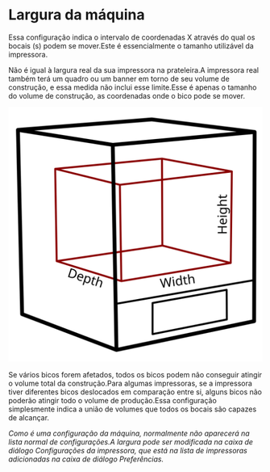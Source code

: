 Largura da máquina
====
Essa configuração indica o intervalo de coordenadas X através do qual os bocais (s) podem se mover.Este é essencialmente o tamanho utilizável da impressora.

Não é igual à largura real da sua impressora na prateleira.A impressora real também terá um quadro ou um banner em torno de seu volume de construção, e essa medida não inclui esse limite.Esse é apenas o tamanho do volume de construção, as coordenadas onde o bico pode se mover.

![As dimensões do volume de construção](../images/build_volume_dimensions.svg)

Se vários bicos forem afetados, todos os bicos podem não conseguir atingir o volume total da construção.Para algumas impressoras, se a impressora tiver diferentes bicos deslocados em comparação entre si, alguns bicos não poderão atingir todo o volume de produção.Essa configuração simplesmente indica a união de volumes que todos os bocais são capazes de alcançar.

*Como é uma configuração da máquina, normalmente não aparecerá na lista normal de configurações.A largura pode ser modificada na caixa de diálogo Configurações da impressora, que está na lista de impressoras adicionadas na caixa de diálogo Preferências.*